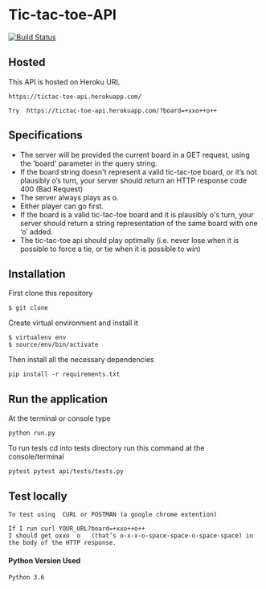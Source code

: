 # Tic-tac-toe-API

[![Build Status](https://travis-ci.org/owenbob/Tic-tac-toe-API.svg?branch=master)](https://travis-ci.org/owenbob/Tic-tac-toe-API)

## Hosted
This API is hosted on Heroku URL
```
https://tictac-toe-api.herokuapp.com/
```
```
Try  https://tictac-toe-api.herokuapp.com/?board=+xxo++o++ 
```

## Specifications
- The server will be provided the current board in a GET request, using the 'board' parameter in the query string.
- If the board string doesn't represent a valid tic-tac-toe board, or it’s not plausibly o’s turn, your server should return an HTTP response code 400 (Bad Request)
- The server always plays as o.
- Either player can go first.
- If the board is a valid tic-tac-toe board and it is plausibly o's turn, your server should return a string representation of the same board with one ‘o’ added.
-  The tic-tac-toe api should play optimally (i.e. never lose when it is possible to force a tie, or tie when it is possible to win)



## Installation
First clone this repository
```
$ git clone 
```
Create virtual environment and install it
```
$ virtualenv env
$ source/env/bin/activate
```
Then install all the necessary dependencies
```
pip install -r requirements.txt
```
## Run the application
At the terminal or console type
```
python run.py
```
To run tests  cd into tests directory run this command at the console/terminal
```
pytest pytest api/tests/tests.py
```
## Test locally
```
To test using  CURL or POSTMAN (a google chrome extention)
```
```
If I run curl YOUR_URL?board=+xxo++o++
I should get oxxo  o   (that’s o-x-x-o-space-space-o-space-space) in the body of the HTTP response.
```
#### Python Version Used
```
Python 3.6
```
